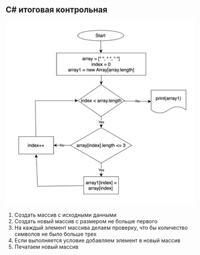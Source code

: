 ## C# итоговая контрольная


![Иллюстрация к проекту](scheme.png)

1. Создать массив с исходными данными
2. Создать новый массив с размером не больше первого
3. На каждый элемент массива делаем проверку, что бы количество символов не было больше трех
4. Если выполняется условие добавляем элемент в новый массив
5. Печатаем новый массив